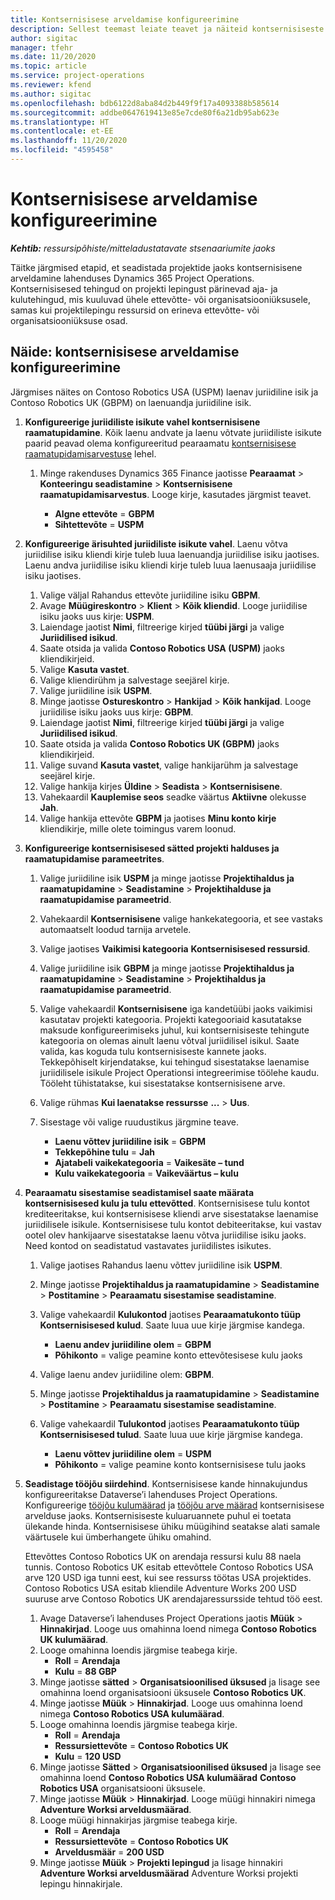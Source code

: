 ```yaml
---
title: Kontsernisisese arveldamise konfigureerimine
description: Sellest teemast leiate teavet ja näiteid kontsernisiseste arvete seadistamise kohta projektidele.
author: sigitac
manager: tfehr
ms.date: 11/20/2020
ms.topic: article
ms.service: project-operations
ms.reviewer: kfend
ms.author: sigitac
ms.openlocfilehash: bdb6122d8aba84d2b449f9f17a4093388b585614
ms.sourcegitcommit: addbe0647619413e85e7cde80f6a21db95ab623e
ms.translationtype: HT
ms.contentlocale: et-EE
ms.lasthandoff: 11/20/2020
ms.locfileid: "4595458"
---
```

# <a name="configure-intercompany-invoicing"></a>Kontsernisisese arveldamise konfigureerimine

_**Kehtib:** ressursipõhiste/mitteladustatavate stsenaariumite jaoks_

Täitke järgmised etapid, et seadistada projektide jaoks kontsernisisene arveldamine lahenduses Dynamics 365 Project Operations. Kontsernisisesed tehingud on projekti lepingust pärinevad aja- ja kulutehingud, mis kuuluvad ühele ettevõtte- või organisatsiooniüksusele, samas kui projektilepingu ressursid on erineva ettevõtte- või organisatsiooniüksuse osad.

## <a name="example-configure-intercompany-invoicing"></a>Näide: kontsernisisese arveldamise konfigureerimine

Järgmises näites on Contoso Robotics USA (USPM) laenav juriidiline isik ja Contoso Robotics UK (GBPM) on laenuandja juriidiline isik. 

1. **Konfigureerige juriidiliste isikute vahel kontsernisisene raamatupidamine**. Kõik laenu andvate ja laenu võtvate juriidiliste isikute paarid peavad olema konfigureeritud pearaamatu [kontsernisisese raamatupidamisarvestuse](https://docs.microsoft.com/dynamics365/finance/general-ledger/intercompany-accounting-setup) lehel.
    
    1. Minge rakenduses Dynamics 365 Finance jaotisse **Pearaamat** > **Konteeringu seadistamine** > **Kontsernisisene raamatupidamisarvestus**. Looge kirje, kasutades järgmist teavet.

        - **Algne ettevõte** = **GBPM**
        - **Sihtettevõte** = **USPM**

2. **Konfigureerige ärisuhted juriidiliste isikute vahel**. Laenu võtva juriidilise isiku kliendi kirje tuleb luua laenuandja juriidilise isiku jaotises. Laenu andva juriidilise isiku kliendi kirje tuleb luua laenusaaja juriidilise isiku jaotises.

     1. Valige väljal Rahandus ettevõte juriidiline isiku **GBPM**.
     2. Avage **Müügireskontro** > **Klient** > **Kõik kliendid**. Looge juriidilise isiku jaoks uus kirje: **USPM**.
     3. Laiendage jaotist **Nimi**, filtreerige kirjed **tüübi järgi** ja valige **Juriidilised isikud**. 
     4. Saate otsida ja valida **Contoso Robotics USA (USPM)** jaoks kliendikirjeid.
     5. Valige **Kasuta vastet**. 
     6. Valige kliendirühm ja salvestage seejärel kirje.
     7. Valige juriidiline isik **USPM**.
     8. Minge jaotisse **Ostureskontro** > **Hankijad** > **Kõik hankijad**. Looge juriidilise isiku jaoks uus kirje: **GBPM**.
     9. Laiendage jaotist **Nimi**, filtreerige kirjed **tüübi järgi** ja valige **Juriidilised isikud**. 
     10. Saate otsida ja valida **Contoso Robotics UK (GBPM)** jaoks kliendikirjeid.
     11. Valige suvand **Kasuta vastet**, valige hankijarühm ja salvestage seejärel kirje.
     12. Valige hankija kirjes **Üldine** > **Seadista** > **Kontsernisisene**.
     13. Vahekaardil **Kauplemise seos** seadke väärtus **Aktiivne** olekusse **Jah**.
     14. Valige hankija ettevõte **GBPM** ja jaotises **Minu konto kirje** kliendikirje, mille olete toimingus varem loonud.

3. **Konfigureerige kontsernisisesed sätted projekti halduses ja raamatupidamise parameetrites**. 

    1. Valige juriidiline isik **USPM** ja minge jaotisse **Projektihaldus ja raamatupidamine** > **Seadistamine** > **Projektihalduse ja raamatupidamise parameetrid**.
    2. Vahekaardil **Kontsernisisene** valige hankekategooria, et see vastaks automaatselt loodud tarnija arvetele.
    3. Valige jaotises **Vaikimisi kategooria** **Kontsernisisesed ressursid**.
    4. Valige juriidiline isik **GBPM** ja minge jaotisse **Projektihaldus ja raamatupidamine** > **Seadistamine** > **Projektihaldus ja raamatupidamise parameetrid**.
    5. Valige vahekaardil **Kontsernisisene** iga kandetüübi jaoks vaikimisi kasutatav projekti kategooria. Projekti kategooriaid kasutatakse maksude konfigureerimiseks juhul, kui kontsernisiseste tehingute kategooria on olemas ainult laenu võtval juriidilisel isikul. Saate valida, kas koguda tulu kontsernisiseste kannete jaoks. Tekkepõhiselt kirjendatakse, kui tehingud sisestatakse laenamise juriidilisele isikule Project Operationsi integreerimise töölehe kaudu. Tööleht tühistatakse, kui sisestatakse kontsernisisene arve.
    6. Valige rühmas **Kui laenatakse ressursse** **...** > **Uus**. 
    7. Sisestage või valige ruudustikus järgmine teave.

          - **Laenu võttev juriidiline isik** = **GBPM**
          - **Tekkepõhine tulu** = **Jah**
          - **Ajatabeli vaikekategooria** = **Vaikesäte – tund**
          - **Kulu vaikekategooria** = **Vaikeväärtus – kulu**

4. **Pearaamatu sisestamise seadistamisel saate määrata kontsernisisesed kulu ja tulu ettevõtted**. Kontsernisisese tulu kontot krediteeritakse, kui kontsernisisese kliendi arve sisestatakse laenamise juriidilisele isikule. Kontsernisisese tulu kontot debiteeritakse, kui vastav ootel olev hankijaarve sisestatakse laenu võtva juriidilise isiku jaoks. Need kontod on seadistatud vastavates juriidilistes isikutes. 
      
     1. Valige jaotises Rahandus laenu võttev juriidiline isik **USPM**. 
     2. Minge jaotisse **Projektihaldus ja raamatupidamine** > **Seadistamine** > **Postitamine** > **Pearaamatu sisestamise seadistamine**. 
     3. Valige vahekaardil **Kulukontod** jaotises **Pearaamatukonto tüüp** **Kontsernisisesed kulud**. Saate luua uue kirje järgmise kandega.
      
        - **Laenu andev juriidiline olem** = **GBPM**
        - **Põhikonto** = valige peamine konto ettevõtesisese kulu jaoks
        
     4. Valige laenu andev juriidiline olem: **GBPM**. 
     5. Minge jaotisse **Projektihaldus ja raamatupidamine** > **Seadistamine** > **Postitamine** > **Pearaamatu sisestamise seadistamine**. 
     6. Valige vahekaardil **Tulukontod** jaotises **Pearaamatukonto tüüp** **Kontsernisisesed tulud**. Saate luua uue kirje järgmise kandega.

        - **Laenu võttev juriidiline olem** = **USPM**
        - **Põhikonto** = valige peamine konto kontsernisisese tulu jaoks 

5. **Seadistage tööjõu siirdehind**. Kontsernisisese kande hinnakujundus konfigureeritakse Dataverse’i lahenduses Project Operations. Konfigureerige [tööjõu kulumäärad](../pricing-costing/set-up-labor-cost-rate.md#transfer-pricing-and-costs-for-resources-outside-of-your-division-or-legal-entity) ja [tööjõu arve määrad](../pricing-costing/set-up-labor-bill-rate.md#transfer-pricing-or-set-up-bill-rates-for-resources-from-other-organizational-units-or-divisions) kontsernisisese arvelduse jaoks. Kontsernisiseste kuluaruannete puhul ei toetata ülekande hinda. Kontsernisisese ühiku müügihind seatakse alati samale väärtusele kui ümberhangete ühiku omahind.

      Ettevõttes Contoso Robotics UK on arendaja ressursi kulu 88 naela tunnis. Contoso Robotics UK esitab ettevõttele Contoso Robotics USA arve 120 USD iga tunni eest, kui see ressurss töötas USA projektides. Contoso Robotics USA esitab kliendile Adventure Works 200 USD suuruse arve Contoso Robotics UK arendajaressursside tehtud töö eest.

      1. Avage Dataverse’i lahenduses Project Operations jaotis **Müük** > **Hinnakirjad**. Looge uus omahinna loend nimega **Contoso Robotics UK kulumäärad**. 
      2. Looge omahinna loendis järgmise teabega kirje.
         - **Roll** = **Arendaja**
         - **Kulu** = **88 GBP**
      3. Minge jaotisse **sätted** > **Organisatsioonilised üksused** ja lisage see omahinna loend organisatsiooni üksusele **Contoso Robotics UK**.
      4. Minge jaotisse **Müük** > **Hinnakirjad**. Looge uus omahinna loend nimega **Contoso Robotics USA kulumäärad**. 
      5. Looge omahinna loendis järgmise teabega kirje.
          - **Roll** = **Arendaja**
          - **Ressursiettevõte** = **Contoso Robotics UK**
          - **Kulu** = **120 USD**
      6. Minge jaotisse **Sätted** > **Organisatsioonilised üksused** ja lisage see omahinna loend **Contoso Robotics USA kulumäärad** **Contoso Robotics USA** organisatsiooni üksusele.
      7. Minge jaotisse **Müük** > **Hinnakirjad**. Looge müügi hinnakiri nimega **Adventure Worksi arveldusmäärad**. 
      8. Looge müügi hinnakirjas järgmise teabega kirje.
          - **Roll** = **Arendaja**
          - **Ressursiettevõte** = **Contoso Robotics UK**
          - **Arveldusmäär** = **200 USD**
      9. Minge jaotisse **Müük** > **Projekti lepingud** ja lisage hinnakiri **Adventure Worksi arveldusmäärad** Adventure Worksi projekti lepingu hinnakirjale.
